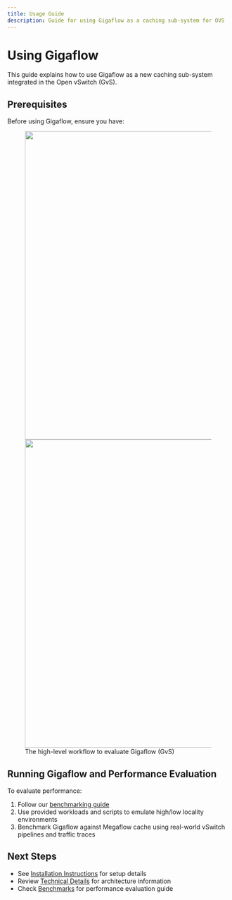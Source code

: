 ```yaml
---
title: Usage Guide
description: Guide for using Gigaflow as a caching sub-system for OVS
---
```


# Using Gigaflow

This guide explains how to use Gigaflow as a new caching sub-system integrated in the Open vSwitch (GvS).

## Prerequisites

Before using Gigaflow, ensure you have:

<!-- <figure markdown="span" id="workflow-figure">
  ![Image title](assets/artifact.png){ width="700" }
  <figcaption>The high-level workflow to evaluate Gigaflow (GvS)</figcaption>
</figure> -->

<figure id="workflow-figure-test">
  <img src="/assets/artifact-light.png" class="only-light" width="700">
  <img src="/assets/artifact-dark.png" class="only-dark" width="700">
  <figcaption>The high-level workflow to evaluate Gigaflow (GvS)</figcaption>
</figure>

## Running Gigaflow and Performance Evaluation

To evaluate performance:

1. Follow our [benchmarking guide](benchmarks.md)
2. Use provided workloads and scripts to emulate high/low locality environments
3. Benchmark Gigaflow against Megaflow cache using real-world vSwitch pipelines and traffic traces

## Next Steps

* See [Installation Instructions](installation.md) for setup details
* Review [Technical Details](technical-details.md) for architecture information
* Check [Benchmarks](benchmarks.md) for performance evaluation guide